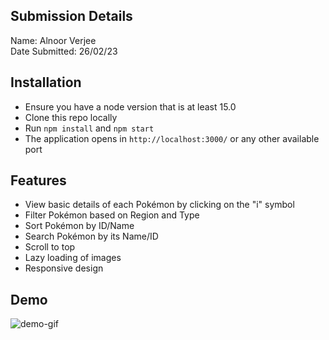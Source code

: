 
## Submission Details
Name: Alnoor Verjee<br>
Date Submitted: 26/02/23

## Installation

- Ensure you have a node version that is at least 15.0
- Clone this repo locally
- Run `npm install` and `npm start`
- The application opens in `http://localhost:3000/` or any other available port

## Features
- View basic details of each Pokémon by clicking on the "i" symbol
- Filter Pokémon based on Region and Type
- Sort Pokémon by ID/Name
- Search Pokémon by its Name/ID
- Scroll to top
- Lazy loading of images
- Responsive design

## Demo

![demo-gif](./public/screenshots/pokedex-demo.gif)


